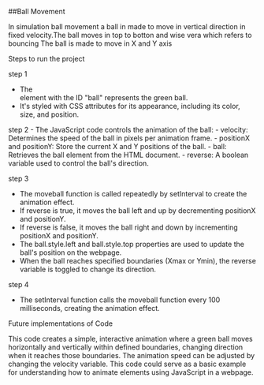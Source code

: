 ##Ball Movement

In simulation ball movement a ball in made to move in vertical direction in fixed velocity.The ball moves in top to botton  and wise vera which refers to bouncing
The ball is made to move in X and Y axis

Steps to run the project 

 step 1
   - The <div> element with the ID "ball" represents the green ball.
   - It's styled with CSS attributes for its appearance, including its color, size, and position.

 step 2
     - The JavaScript code controls the animation of the ball:
     - velocity: Determines the speed of the ball in pixels per animation frame.
     - positionX and positionY: Store the current X and Y positions of the ball.
     - ball: Retrieves the ball element from the HTML document.
     - reverse: A boolean variable used to control the ball's direction.

step 3
   - The moveball function is called repeatedly by setInterval to create the animation effect.
   - If reverse is true, it moves the ball left and up by decrementing positionX and positionY.
   - If reverse is false, it moves the ball right and down by incrementing positionX and positionY.
   - The ball.style.left and ball.style.top properties are used to update the ball's position on the webpage.
   - When the ball reaches specified boundaries (Xmax or Ymin), the reverse variable is toggled to change its direction.

 step 4
   - The setInterval function calls the moveball function every 100 milliseconds, creating the animation effect.
    
Future implementations of Code

This code creates a simple, interactive animation where a green ball moves horizontally and vertically within defined boundaries, changing direction when it reaches those boundaries. The animation speed can be adjusted by changing the velocity variable. This code could serve as a basic example for understanding how to animate elements using JavaScript in a webpage.
